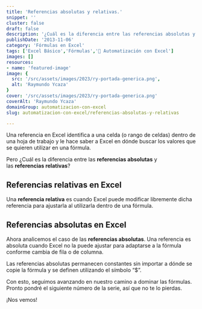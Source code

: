 ```yaml
---
title: 'Referencias absolutas y relativas.'
snippet: ''
cluster: false
draft: false 
description: '¿Cuál es la diferencia entre las referencias absolutas y las referencias relativas?'
publishDate: '2013-11-06'
category: 'Fórmulas en Excel'
tags: ['Excel Básico','Fórmulas','🤖 Automatización con Excel']
images: []
resources: 
- name: 'featured-image'
image: {
  src: '/src/assets/images/2023/ry-portada-generica.png',
  alt: 'Raymundo Ycaza'
}
cover: '/src/assets/images/2023/ry-portada-generica.png'
coverAlt: 'Raymundo Ycaza'
domainGroup: automatizacion-con-excel
slug: automatizacion-con-excel/referencias-absolutas-y-relativas

---
```


Una referencia en Excel identifica a una celda (o rango de celdas) dentro de una hoja de trabajo y le hace saber a Excel en dónde buscar los valores que se quieren utilizar en una fórmula.

Pero ¿Cuál es la diferencia entre las **referencias absolutas** y las **referencias relativas**?

## Referencias relativas en Excel

Una **referencia relativa** es cuando Excel puede modificar libremente dicha referencia para ajustarla al utilizarla dentro de una fórmula.

## Referencias absolutas en Excel

Ahora analicemos el caso de las **referencias absolutas**. Una referencia es absoluta cuando Excel no la puede ajustar para adaptarse a la fórmula conforme cambia de fila o de columna.

Las referencias absolutas permanecen constantes sin importar a dónde se copie la fórmula y se definen utilizando el símbolo “$”.

Con esto, seguimos avanzando en nuestro camino a dominar las fórmulas. Pronto pondré el siguiente número de la serie, así que no te lo pierdas.

¡Nos vemos!
